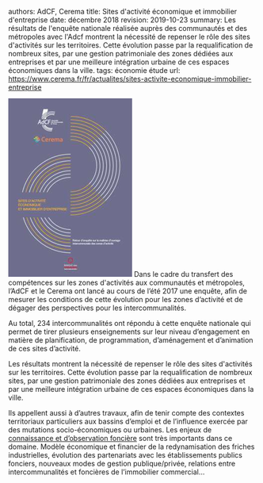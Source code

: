 authors: AdCF, Cerema
title: Sites d'activité économique et immobilier d'entreprise
date: décembre 2018
revision: 2019-10-23
summary: Les résultats de l'enquête nationale réalisée auprès des communautés et des métropoles avec l'Adcf montrent la nécessité de repenser le rôle des sites d'activités sur les territoires. Cette évolution passe par la requalification de nombreux sites, par une gestion patrimoniale des zones dédiées aux entreprises et par une meilleure intégration urbaine de ces espaces économiques dans la ville.
tags: économie étude
url: https://www.cerema.fr/fr/actualites/sites-activite-economique-immobilier-entreprise

![Sites d'activité économique et immobilier d'entreprise >](sites_d_activite_economique_et_immo.jpg)
Dans le cadre du transfert des compétences sur les zones d'activités aux communautés et métropoles, l’AdCF et le Cerema ont lancé au cours de l’été 2017 une enquête, afin de mesurer les conditions de cette évolution pour les zones d’activité et de dégager des perspectives pour les intercommunalités.

Au total, 234 intercommunalités ont répondu à cette enquête nationale qui permet de tirer plusieurs enseignements sur leur niveau d’engagement en matière de planification, de programmation, d’aménagement et d’animation de ces sites d’activité.

Les résultats montrent la nécessité de repenser le rôle des sites d'activités sur les territoires. Cette évolution passe par la requalification de nombreux sites, par une gestion patrimoniale des zones dédiées aux entreprises et par une meilleure intégration urbaine de ces espaces économiques dans la ville.

Ils appellent aussi à d’autres travaux, afin de tenir compte des contextes territoriaux particuliers aux bassins d’emploi et de l’influence exercée par des mutations socio-économiques ou urbaines. Les enjeux de [connaissance et d’observation foncière][observatoire-ZAE] sont très importants dans ce domaine. Modèle économique et financier de la redynamisation des friches industrielles, évolution des partenariats avec les établissements publics fonciers, nouveaux modes de gestion publique/privée, relations entre intercommunalités et foncières de l’immobilier commercial…

[observatoire-ZAE]:../../../outils/connaissance/observatoire_foncier_eco
